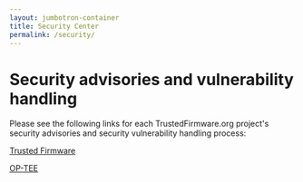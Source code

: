 ```yaml
---
layout: jumbotron-container
title: Security Center
permalink: /security/
---
```

# Security advisories and vulnerability handling

Please see the following links for each TrustedFirmware.org project's security advisories and security vulnerability handling process:

[Trusted Firmware](https://git.trustedfirmware.org/TF-A/trusted-firmware-a.git/about/docs/process/security.rst)

[OP-TEE](https://www.op-tee.org/security-advisories/)


